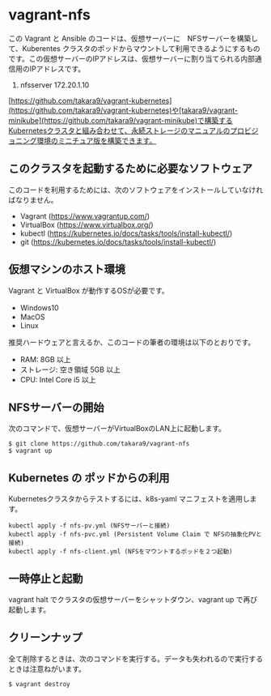 # vagrant-nfs

この Vagrant と Ansible のコードは、仮想サーバーに　NFSサーバーを構築して、Kuberentes クラスタのポッドからマウントして利用できるようにするものです。この仮想サーバーのIPアドレスは、仮想サーバーに割り当てられる内部通信用のIPアドレスです。

1. nfsserver 172.20.1.10

[https://github.com/takara9/vagrant-kubernetes](https://github.com/takara9/vagrant-kubernetes)や[takara9/vagrant-minikube](https://github.com/takara9/vagrant-minikube)で構築するKubernetesクラスタと組み合わせて、永続ストレージのマニュアルのプロビジョニング環境のミニチュア版を構築できます。


## このクラスタを起動するために必要なソフトウェア

このコードを利用するためには、次のソフトウェアをインストールしていなければなりません。

* Vagrant (https://www.vagrantup.com/)
* VirtualBox (https://www.virtualbox.org/)
* kubectl (https://kubernetes.io/docs/tasks/tools/install-kubectl/)
* git (https://kubernetes.io/docs/tasks/tools/install-kubectl/)


## 仮想マシンのホスト環境

Vagrant と VirtualBox が動作するOSが必要です。

* Windows10　
* MacOS
* Linux

推奨ハードウェアと言えるか、このコードの筆者の環境は以下のとおりです。

* RAM: 8GB 以上
* ストレージ: 空き領域 5GB 以上
* CPU: Intel Core i5 以上



## NFSサーバーの開始

次のコマンドで、仮想サーバーがVirtualBoxのLAN上に起動します。

```
$ git clone https://github.com/takara9/vagrant-nfs
$ vagrant up
```


## Kubernetes の ポッドからの利用

Kubernetesクラスタからテストするには、k8s-yaml マニフェストを適用します。

```
kubectl apply -f nfs-pv.yml (NFSサーバーと接続)
kubectl apply -f nfs-pvc.yml (Persistent Volume Claim で NFSの抽象化PVと接続)
kubectl apply -f nfs-client.yml (NFSをマウントするポッドを２つ起動)
```


## 一時停止と起動

vagrant halt でクラスタの仮想サーバーをシャットダウン、vagrant up で再び起動します。



## クリーンナップ

全て削除するときは、次のコマンドを実行する。データも失われるので実行するときは注意ねがいます。

```
$ vagrant destroy
```
